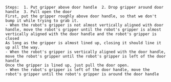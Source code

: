 
    Steps:  1. Put gripper above door handle  2. Drop gripper around door handle  3. Pull open the door
    First, put the gripper roughly above door handle, so that we don't bump it while trying to grab it.
    - When the robot's gripper is not almost vertically aligned with door handle, move the robot's gripper until the robot's gripper is almost vertically aligned with the door handle and the robot's gripper is closed
    As long as the gripper is almost lined up, closing it should line it up all the way.
    - When the robot's gripper is vertically aligned with the door handle, move the robot's gripper until the robot's gripper is left of the door handle
    Once the gripper is lined up, just pull the door open.
    - When the robot's gripper is left of the door handle, move the robot's gripper until the robot's gripper is around the door handle